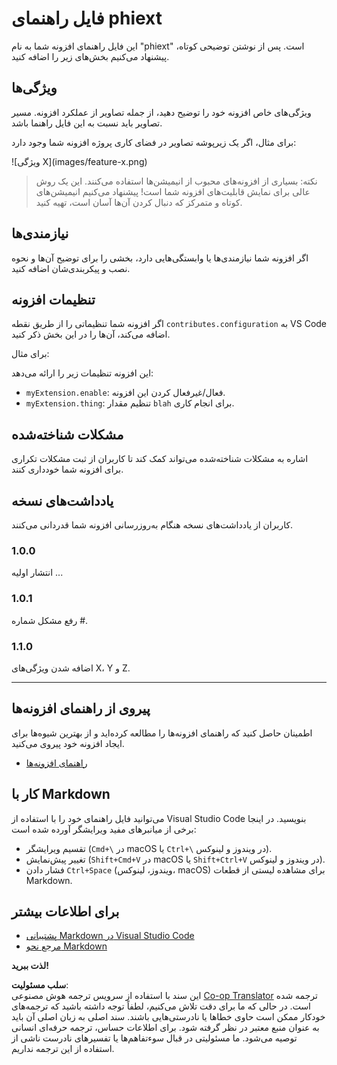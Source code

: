 <!--
CO_OP_TRANSLATOR_METADATA:
{
  "original_hash": "63e2d8f5b452d7842ae393f19ad812c5",
  "translation_date": "2025-03-27T05:04:18+00:00",
  "source_file": "code\\09.UpdateSamples\\Aug\\vscode\\phiext\\README.md",
  "language_code": "fa"
}
-->
# فایل راهنمای phiext

این فایل راهنمای افزونه شما به نام "phiext" است. پس از نوشتن توضیحی کوتاه، پیشنهاد می‌کنیم بخش‌های زیر را اضافه کنید.

## ویژگی‌ها

ویژگی‌های خاص افزونه خود را توضیح دهید، از جمله تصاویر از عملکرد افزونه. مسیر تصاویر باید نسبت به این فایل راهنما باشد.

برای مثال، اگر یک زیرپوشه تصاویر در فضای کاری پروژه افزونه شما وجود دارد:

\!\[ویژگی X\]\(images/feature-x.png\)

> نکته: بسیاری از افزونه‌های محبوب از انیمیشن‌ها استفاده می‌کنند. این یک روش عالی برای نمایش قابلیت‌های افزونه شما است! پیشنهاد می‌کنیم انیمیشن‌های کوتاه و متمرکز که دنبال کردن آن‌ها آسان است، تهیه کنید.

## نیازمندی‌ها

اگر افزونه شما نیازمندی‌ها یا وابستگی‌هایی دارد، بخشی را برای توضیح آن‌ها و نحوه نصب و پیکربندی‌شان اضافه کنید.

## تنظیمات افزونه

اگر افزونه شما تنظیماتی را از طریق نقطه `contributes.configuration` به VS Code اضافه می‌کند، آن‌ها را در این بخش ذکر کنید.

برای مثال:

این افزونه تنظیمات زیر را ارائه می‌دهد:

* `myExtension.enable`: فعال/غیرفعال کردن این افزونه.
* `myExtension.thing`: تنظیم مقدار `blah` برای انجام کاری.

## مشکلات شناخته‌شده

اشاره به مشکلات شناخته‌شده می‌تواند کمک کند تا کاربران از ثبت مشکلات تکراری برای افزونه شما خودداری کنند.

## یادداشت‌های نسخه

کاربران از یادداشت‌های نسخه هنگام به‌روزرسانی افزونه شما قدردانی می‌کنند.

### 1.0.0

انتشار اولیه ...

### 1.0.1

رفع مشکل شماره #.

### 1.1.0

اضافه شدن ویژگی‌های X، Y و Z.

---

## پیروی از راهنمای افزونه‌ها

اطمینان حاصل کنید که راهنمای افزونه‌ها را مطالعه کرده‌اید و از بهترین شیوه‌ها برای ایجاد افزونه خود پیروی می‌کنید.

* [راهنمای افزونه‌ها](https://code.visualstudio.com/api/references/extension-guidelines)

## کار با Markdown

می‌توانید فایل راهنمای خود را با استفاده از Visual Studio Code بنویسید. در اینجا برخی از میانبرهای مفید ویرایشگر آورده شده است:

* تقسیم ویرایشگر (`Cmd+\` در macOS یا `Ctrl+\` در ویندوز و لینوکس).
* تغییر پیش‌نمایش (`Shift+Cmd+V` در macOS یا `Shift+Ctrl+V` در ویندوز و لینوکس).
* فشار دادن `Ctrl+Space` (ویندوز، لینوکس، macOS) برای مشاهده لیستی از قطعات Markdown.

## برای اطلاعات بیشتر

* [پشتیبانی Markdown در Visual Studio Code](http://code.visualstudio.com/docs/languages/markdown)
* [مرجع نحو Markdown](https://help.github.com/articles/markdown-basics/)

**لذت ببرید!**

**سلب مسئولیت**:  
این سند با استفاده از سرویس ترجمه هوش مصنوعی [Co-op Translator](https://github.com/Azure/co-op-translator) ترجمه شده است. در حالی که ما برای دقت تلاش می‌کنیم، لطفاً توجه داشته باشید که ترجمه‌های خودکار ممکن است حاوی خطاها یا نادرستی‌هایی باشند. سند اصلی به زبان اصلی آن باید به عنوان منبع معتبر در نظر گرفته شود. برای اطلاعات حساس، ترجمه حرفه‌ای انسانی توصیه می‌شود. ما مسئولیتی در قبال سوءتفاهم‌ها یا تفسیرهای نادرست ناشی از استفاده از این ترجمه نداریم.